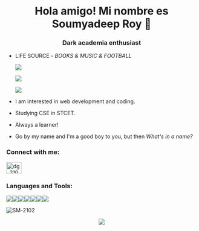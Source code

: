<h1 align="center">Hola amigo! Mi nombre es Soumyadeep Roy 🖤</h1>
<h3 align="center">Dark academia enthusiast</h3>

  
- LIFE SOURCE - *BOOKS  &  MUSIC  &  FOOTBALL*

     ![](https://64.media.tumblr.com/0739239d127378152ec2ed55b95dc9db/c9bd3beb41efbe73-99/s400x600/55e26ee79d608d7e6eba90dd053e7569731a6f4d.gifv)
     
     ![](https://64.media.tumblr.com/e6c4e95bea1d6a360ef8bdc785ad11ae/c9bd3beb41efbe73-00/s400x600/d0b8c1271100990aa315ab6545196f4b035a876e.gifv)
     
     ![](https://images.app.goo.gl/tdUDG3HVSjY41bZ27)
- I am interested in web development and coding.
- Studying CSE in STCET.
- Always a learner!
- Go by my name and I'm a good boy to you, but then *What's in a name?*
            
            
<h3 align="left">Connect with me:</h3>
<p align="left">
<a href="https://www.linkedin.com/in/soumyadeep-roy/"><img align="center" src="https://img.icons8.com/external-justicon-flat-justicon/64/000000/external-linkedin-social-media-justicon-flat-justicon.png" alt="dg_2103" height="30" width="40" /></a>
</p>


<h3 align="left">Languages and Tools:</h3>
<p align="left"> <img src="https://img.icons8.com/ios-filled/50/000000/c.png"/><img src="https://img.icons8.com/ios/50/000000/java-coffee-cup-logo--v1.png"/><img src="https://img.icons8.com/fluency-systems-filled/50/000000/python.png"/><img src="https://img.icons8.com/ios-filled/50/000000/sql.png"/><img src="https://img.icons8.com/ios-filled/50/000000/javascript.png"/><img src="https://img.icons8.com/ios-filled/50/000000/html.png"/><img src="https://img.icons8.com/ios-filled/50/000000/css.png"/>

<p><img align="center" src="https://github-readme-streak-stats.herokuapp.com/?user=SM-2102&" alt="SM-2102" /></p>
  
 <p align="center"><img align="center" src="https://i.imgur.com/yPs50AN.gif" /></p>
